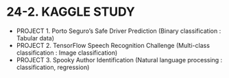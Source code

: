 # 24-2. KAGGLE STUDY
- PROJECT 1. Porto Seguro’s Safe Driver Prediction (Binary classification : Tabular data)
- PROJECT 2. TensorFlow Speech Recognition Challenge (Multi-class classification : Image classification) 
- PROJECT 3. Spooky Author Identification (Natural language processing : classification, regression)
